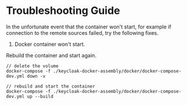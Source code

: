 # Troubleshooting Guide

In the unfortunate event that the container won't start, for example if connection to the remote sources failed, try 
the following fixes.

1. Docker container won't start.

Rebuild the container and start again.

```
// delete the volume
docker-compose -f ./keycloak-docker-assembly/docker/docker-compose-dev.yml down -v

// rebuild and start the container
docker-compose -f ./keycloak-docker-assembly/docker/docker-compose-dev.yml up --build
```